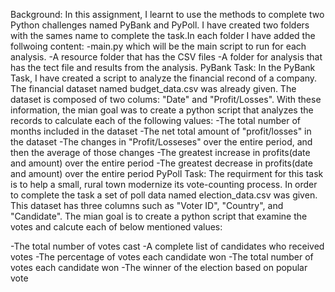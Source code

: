 Background:
In this assignment, I learnt to use the methods to complete two Python challenges named PyBank and PyPoll. I have created two folders with the sames name to complete the task.In
each folder I have added the follwoing content:
-main.py which will be the main script to run for each analysis. 
-A resource folder that has the CSV files 
-A folder for analysis that has the tect file and results from the analysis. 
PyBank Task:
In the PyBank Task, I have created a script to analyze the financial recond of a company. The financial dataset named budget_data.csv was already given. The dataset is composed of two colums: "Date" and "Profit/Losses". 
With these information, the mian goal was to create a python script that analyzes the records to calculate each of the following values:
-The total number of months included in the dataset
-The net total amount of "profit/losses" in the dataset
-The changes in "Profit/Losseses" over the entire period, and then the average of those changes
-The greatest increase in profits(date and amount) over the entire period
-The greatest decrease in profits(date and amount) over the entire period
PyPoll Task:
The requirment for this task is to help a small, rural town modernize its vote-counting process. In order to complete the task a set of poll data named election_data.csv was given.
This dataset has three columns such as "Voter ID", "Country", and "Candidate". The mian goal is to create a python script that examine the votes and calcute each of below mentioned values:

-The total number of votes cast
-A complete list of candidates who received votes
-The percentage of votes each candidate won
-The total number of votes each candidate won
-The winner of the election based on popular vote

